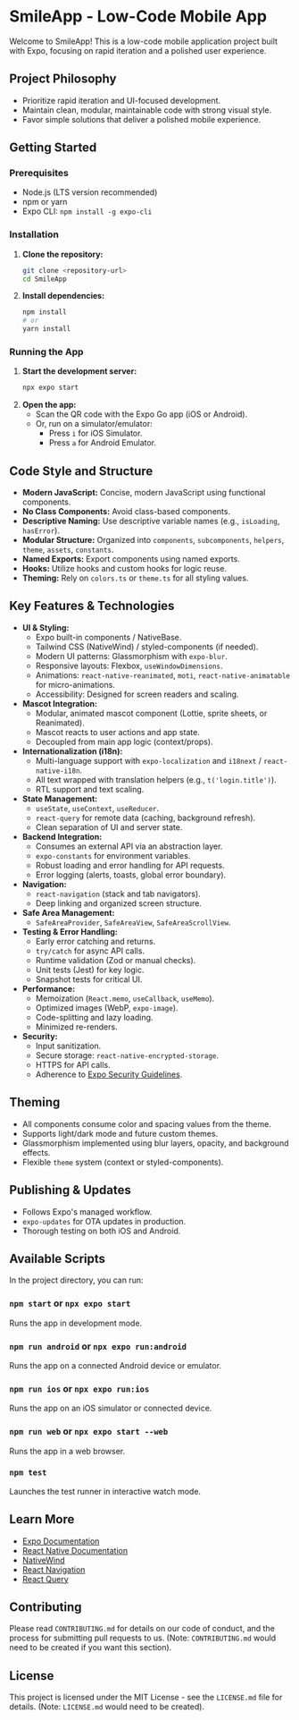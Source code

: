 # SmileApp - Low-Code Mobile App

Welcome to SmileApp! This is a low-code mobile application project built with Expo, focusing on rapid iteration and a polished user experience.

## Project Philosophy

- Prioritize rapid iteration and UI-focused development.
- Maintain clean, modular, maintainable code with strong visual style.
- Favor simple solutions that deliver a polished mobile experience.

## Getting Started

### Prerequisites

- Node.js (LTS version recommended)
- npm or yarn
- Expo CLI: `npm install -g expo-cli`

### Installation

1.  **Clone the repository:**
    ```bash
    git clone <repository-url>
    cd SmileApp
    ```
2.  **Install dependencies:**
    ```bash
    npm install
    # or
    yarn install
    ```

### Running the App

1.  **Start the development server:**
    ```bash
    npx expo start
    ```
2.  **Open the app:**
    - Scan the QR code with the Expo Go app (iOS or Android).
    - Or, run on a simulator/emulator:
        - Press `i` for iOS Simulator.
        - Press `a` for Android Emulator.

## Code Style and Structure

- **Modern JavaScript:** Concise, modern JavaScript using functional components.
- **No Class Components:** Avoid class-based components.
- **Descriptive Naming:** Use descriptive variable names (e.g., `isLoading`, `hasError`).
- **Modular Structure:** Organized into `components`, `subcomponents`, `helpers`, `theme`, `assets`, `constants`.
- **Named Exports:** Export components using named exports.
- **Hooks:** Utilize hooks and custom hooks for logic reuse.
- **Theming:** Rely on `colors.ts` or `theme.ts` for all styling values.

## Key Features & Technologies

- **UI & Styling:**
    - Expo built-in components / NativeBase.
    - Tailwind CSS (NativeWind) / styled-components (if needed).
    - Modern UI patterns: Glassmorphism with `expo-blur`.
    - Responsive layouts: Flexbox, `useWindowDimensions`.
    - Animations: `react-native-reanimated`, `moti`, `react-native-animatable` for micro-animations.
    - Accessibility: Designed for screen readers and scaling.
- **Mascot Integration:**
    - Modular, animated mascot component (Lottie, sprite sheets, or Reanimated).
    - Mascot reacts to user actions and app state.
    - Decoupled from main app logic (context/props).
- **Internationalization (i18n):**
    - Multi-language support with `expo-localization` and `i18next` / `react-native-i18n`.
    - All text wrapped with translation helpers (e.g., `t('login.title')`).
    - RTL support and text scaling.
- **State Management:**
    - `useState`, `useContext`, `useReducer`.
    - `react-query` for remote data (caching, background refresh).
    - Clean separation of UI and server state.
- **Backend Integration:**
    - Consumes an external API via an abstraction layer.
    - `expo-constants` for environment variables.
    - Robust loading and error handling for API requests.
    - Error logging (alerts, toasts, global error boundary).
- **Navigation:**
    - `react-navigation` (stack and tab navigators).
    - Deep linking and organized screen structure.
- **Safe Area Management:**
    - `SafeAreaProvider`, `SafeAreaView`, `SafeAreaScrollView`.
- **Testing & Error Handling:**
    - Early error catching and returns.
    - `try/catch` for async API calls.
    - Runtime validation (Zod or manual checks).
    - Unit tests (Jest) for key logic.
    - Snapshot tests for critical UI.
- **Performance:**
    - Memoization (`React.memo`, `useCallback`, `useMemo`).
    - Optimized images (WebP, `expo-image`).
    - Code-splitting and lazy loading.
    - Minimized re-renders.
- **Security:**
    - Input sanitization.
    - Secure storage: `react-native-encrypted-storage`.
    - HTTPS for API calls.
    - Adherence to [Expo Security Guidelines](https://docs.expo.dev/guides/security/).

## Theming

- All components consume color and spacing values from the theme.
- Supports light/dark mode and future custom themes.
- Glassmorphism implemented using blur layers, opacity, and background effects.
- Flexible `theme` system (context or styled-components).

## Publishing & Updates

- Follows Expo's managed workflow.
- `expo-updates` for OTA updates in production.
- Thorough testing on both iOS and Android.

## Available Scripts

In the project directory, you can run:

### `npm start` or `npx expo start`

Runs the app in development mode.

### `npm run android` or `npx expo run:android`

Runs the app on a connected Android device or emulator.

### `npm run ios` or `npx expo run:ios`

Runs the app on an iOS simulator or connected device.

### `npm run web` or `npx expo start --web`

Runs the app in a web browser.

### `npm test`

Launches the test runner in interactive watch mode.

## Learn More

- [Expo Documentation](https://docs.expo.dev/)
- [React Native Documentation](https://reactnative.dev/docs/getting-started)
- [NativeWind](https://www.nativewind.dev/)
- [React Navigation](https://reactnavigation.org/)
- [React Query](https://tanstack.com/query/v4/docs/react/overview)

## Contributing

Please read `CONTRIBUTING.md` for details on our code of conduct, and the process for submitting pull requests to us. (Note: `CONTRIBUTING.md` would need to be created if you want this section).

## License

This project is licensed under the MIT License - see the `LICENSE.md` file for details. (Note: `LICENSE.md` would need to be created).
